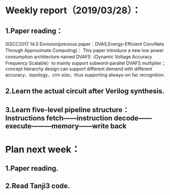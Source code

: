 
Weekly report（2019/03/28）：
============
1.Paper reading：
----------------
ISSCC2017 14.5 Envision(previous paper：DVAS,Energy-Efficient ConvNets Through Approximate Computing)：
This paper introduce a new low power consumption architecture named DVAFS（Dynamic Voltage Accuracy Frequency Scalable）to mainly support subword-parallel DVAFS multiplier；concept hierarchy design can support different demand with different accuracy、topology、cnn size，thus supporting always-on fac recognition.

2.Learn the actual circuit after Verilog synthesis.
--------------------

3.Learn five-level pipeline structure：Instructions fetch——instruction decode——execute———memory——write back
-----------------------------------

Plan next week：
==============

1.Paper reading.
-----------

2.Read Tanji3 code.
----------
